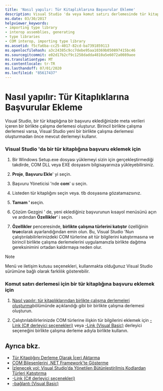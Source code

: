 ```yaml
---
title: 'Nasıl yapılır: Tür Kitaplıklarına Başvurular Ekleme'
description: Visual Studio 'da veya komut satırı derlemesinde tür kitaplıklarına nasıl başvurular ekleneceğini anlayın.
ms.date: 03/30/2017
helpviewer_keywords:
- importing type library
- interop assemblies, generating
- type libraries
- COM interop, importing type library
ms.assetid: f5cfa6ba-cc25-4017-82cd-ba7391859113
ms.openlocfilehash: a3c24385c9cc7debe95aa10369b050897415bc46
ms.sourcegitcommit: e02d17b2cf9c1258dadda4810a5e6072a0089aee
ms.translationtype: MT
ms.contentlocale: tr-TR
ms.lasthandoff: 07/01/2020
ms.locfileid: "85617437"
---
```

# <a name="how-to-add-references-to-type-libraries"></a>Nasıl yapılır: Tür Kitaplıklarına Başvurular Ekleme
Visual Studio, bir tür kitaplığına bir başvuru eklediğinizde meta verileri içeren bir birlikte çalışma derlemesi oluşturur. Birincil birlikte çalışma derlemesi varsa, Visual Studio yeni bir birlikte çalışma derlemesi oluşturmadan önce mevcut derlemeyi kullanır.  
  
### <a name="to-add-a-reference-to-a-type-library-in-visual-studio"></a>Visual Studio 'da bir tür kitaplığına başvuru eklemek için  
  
1. Bir Windows Setup.exe dosyası yüklemeyi sizin için gerçekleştirmediği takdirde, COM DLL veya EXE dosyasını bilgisayarınıza yükleyebilirsiniz.  
  
2. **Proje**, **Başvuru Ekle**' yi seçin.  
  
3. Başvuru Yöneticisi 'nde **com**' u seçin.  
  
4. Listeden tür kitaplığını seçin veya. tlb dosyasına gözatamazsınız.  
  
5. **Tamam ' ı**seçin.  
  
6. Çözüm Gezgini ' de, yeni eklediğiniz başvurunun kısayol menüsünü açın ve ardından **Özellikler**' i seçin.  
  
7. **Özellikler** penceresinde, **birlikte çalışma türlerini katıştır** özelliğinin **true**olarak ayarlandığından emin olun. Bu, Visual Studio 'Nun çalıştırılabilirlerinizdeki COM türlerine ait tür bilgilerini katıştırmasına ve birincil birlikte çalışma derlemelerini uygulamanızla birlikte dağıtma gereksinimini ortadan kaldırmaya neden olur.  
  
> [!NOTE]
> Menü ve iletişim kutusu seçenekleri, kullanmakta olduğunuz Visual Studio sürümüne bağlı olarak farklılık gösterebilir.  
  
### <a name="to-add-a-reference-to-a-type-library-for-command-line-compilation"></a>Komut satırı derlemesi için bir tür kitaplığına başvuru eklemek için  
  
1. [Nasıl yapılır: tür kitaplıklarından birlikte çalışma derlemeleri oluşturma](how-to-generate-interop-assemblies-from-type-libraries.md)bölümünde açıklandığı gibi bir birlikte çalışma derlemesi oluşturun.  
  
2. Çalıştırılabilirlerinizde COM türlerine ilişkin tür bilgilerini eklemek için [-Link (C# derleyici seçenekleri)](../../csharp/language-reference/compiler-options/link-compiler-option.md) veya [-Link (Visual Basic)](../../visual-basic/reference/command-line-compiler/link.md) derleyici seçeneğini birlikte çalışma derleme adıyla birlikte kullanın.  
  
## <a name="see-also"></a>Ayrıca bkz.

- [Tür Kitaplığını Derleme Olarak İçeri Aktarma](importing-a-type-library-as-an-assembly.md)
- [COM Bileşenlerini .NET Framework'te Gösterme](exposing-com-components.md)
- [İzlenecek yol: Visual Studio’da Yönetilen Bütünleştirilmiş Kodlardan Türleri Katıştırma](../../standard/assembly/embed-types-visual-studio.md)
- [-Link (C# derleyici seçenekleri)](../../csharp/language-reference/compiler-options/link-compiler-option.md)
- [-bağlantı (Visual Basic)](../../visual-basic/reference/command-line-compiler/link.md)
